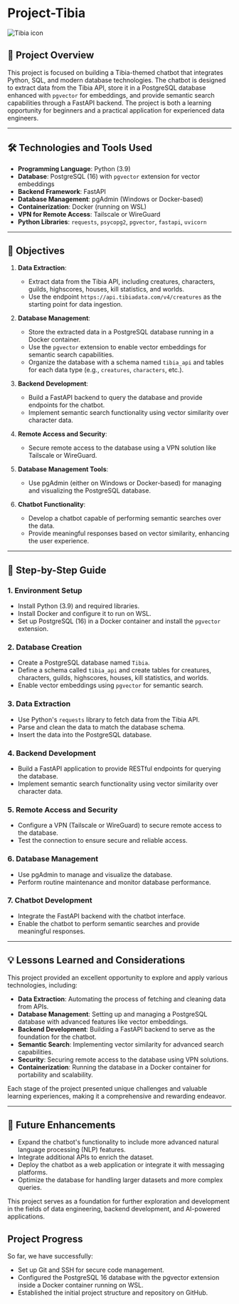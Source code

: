 # Project-Tibia

![Tibia icon](https://www.tibiabr.com/wp-content/uploads/2017/12/TibiaDragonLogo_HighRes.png)

## 📖 Project Overview

This project is focused on building a Tibia-themed chatbot that integrates Python, SQL, and modern database technologies. The chatbot is designed to extract data from the Tibia API, store it in a PostgreSQL database enhanced with `pgvector` for embeddings, and provide semantic search capabilities through a FastAPI backend. The project is both a learning opportunity for beginners and a practical application for experienced data engineers.

---

## 🛠️ Technologies and Tools Used

- **Programming Language**: Python (3.9)
- **Database**: PostgreSQL (16) with `pgvector` extension for vector embeddings
- **Backend Framework**: FastAPI
- **Database Management**: pgAdmin (Windows or Docker-based)
- **Containerization**: Docker (running on WSL)
- **VPN for Remote Access**: Tailscale or WireGuard
- **Python Libraries**: `requests`, `psycopg2`, `pgvector`, `fastapi`, `uvicorn`

---

## 🎯 Objectives

1. **Data Extraction**:
   - Extract data from the Tibia API, including creatures, characters, guilds, highscores, houses, kill statistics, and worlds.
   - Use the endpoint `https://api.tibiadata.com/v4/creatures` as the starting point for data ingestion.

2. **Database Management**:
   - Store the extracted data in a PostgreSQL database running in a Docker container.
   - Use the `pgvector` extension to enable vector embeddings for semantic search capabilities.
   - Organize the database with a schema named `tibia_api` and tables for each data type (e.g., `creatures`, `characters`, etc.).

3. **Backend Development**:
   - Build a FastAPI backend to query the database and provide endpoints for the chatbot.
   - Implement semantic search functionality using vector similarity over character data.

4. **Remote Access and Security**:
   - Secure remote access to the database using a VPN solution like Tailscale or WireGuard.

5. **Database Management Tools**:
   - Use pgAdmin (either on Windows or Docker-based) for managing and visualizing the PostgreSQL database.

6. **Chatbot Functionality**:
   - Develop a chatbot capable of performing semantic searches over the data.
   - Provide meaningful responses based on vector similarity, enhancing the user experience.

---

## 🚀 Step-by-Step Guide

### 1. **Environment Setup**
   - Install Python (3.9) and required libraries.
   - Install Docker and configure it to run on WSL.
   - Set up PostgreSQL (16) in a Docker container and install the `pgvector` extension.

### 2. **Database Creation**
   - Create a PostgreSQL database named `Tibia`.
   - Define a schema called `tibia_api` and create tables for creatures, characters, guilds, highscores, houses, kill statistics, and worlds.
   - Enable vector embeddings using `pgvector` for semantic search.

### 3. **Data Extraction**
   - Use Python's `requests` library to fetch data from the Tibia API.
   - Parse and clean the data to match the database schema.
   - Insert the data into the PostgreSQL database.

### 4. **Backend Development**
   - Build a FastAPI application to provide RESTful endpoints for querying the database.
   - Implement semantic search functionality using vector similarity over character data.

### 5. **Remote Access and Security**
   - Configure a VPN (Tailscale or WireGuard) to secure remote access to the database.
   - Test the connection to ensure secure and reliable access.

### 6. **Database Management**
   - Use pgAdmin to manage and visualize the database.
   - Perform routine maintenance and monitor database performance.

### 7. **Chatbot Development**
   - Integrate the FastAPI backend with the chatbot interface.
   - Enable the chatbot to perform semantic searches and provide meaningful responses.

---

## 💡 Lessons Learned and Considerations

This project provided an excellent opportunity to explore and apply various technologies, including:

- **Data Extraction**: Automating the process of fetching and cleaning data from APIs.
- **Database Management**: Setting up and managing a PostgreSQL database with advanced features like vector embeddings.
- **Backend Development**: Building a FastAPI backend to serve as the foundation for the chatbot.
- **Semantic Search**: Implementing vector similarity for advanced search capabilities.
- **Security**: Securing remote access to the database using VPN solutions.
- **Containerization**: Running the database in a Docker container for portability and scalability.

Each stage of the project presented unique challenges and valuable learning experiences, making it a comprehensive and rewarding endeavor.

---

## 🌟 Future Enhancements

- Expand the chatbot's functionality to include more advanced natural language processing (NLP) features.
- Integrate additional APIs to enrich the dataset.
- Deploy the chatbot as a web application or integrate it with messaging platforms.
- Optimize the database for handling larger datasets and more complex queries.

This project serves as a foundation for further exploration and development in the fields of data engineering, backend development, and AI-powered applications.

## Project Progress

So far, we have successfully:
- Set up Git and SSH for secure code management.
- Configured the PostgreSQL 16 database with the pgvector extension inside a Docker container running on WSL.
- Established the initial project structure and repository on GitHub.

